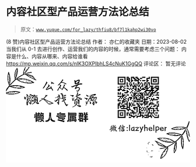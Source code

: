 # 内容社区型产品运营方法论总结

> 原文：[`www.yuque.com/for_lazy/thfiu8/bf7l1kahp2wi30vo`](https://www.yuque.com/for_lazy/thfiu8/bf7l1kahp2wi30vo)

<ne-h2 id="42f635e5" data-lake-id="42f635e5"><ne-heading-ext><ne-heading-anchor></ne-heading-anchor><ne-heading-fold></ne-heading-fold></ne-heading-ext><ne-heading-content><ne-text id="uc3f8d82b">(8 赞)内容社区型产品运营方法论总结</ne-text></ne-heading-content></ne-h2> <ne-p id="u93418a22" data-lake-id="u93418a22"><ne-text id="ucd19fdf8">作者： 亦仁的收藏夹</ne-text></ne-p> <ne-p id="ub3db5c15" data-lake-id="ub3db5c15"><ne-text id="u4d81e085">日期：2023-08-02</ne-text></ne-p> <ne-p id="u5799aafa" data-lake-id="u5799aafa"><ne-text id="ud452881d">当我们从 0-1 去进行创作、运营我们的内容的时候，通常需要考虑三个问题：</ne-text></ne-p> <ne-p id="u11104444" data-lake-id="u11104444"><ne-text id="u25729dc5">内容是什么、内容从哪来、内容给谁看</ne-text></ne-p> <ne-p id="u4c66b03e" data-lake-id="u4c66b03e">[<ne-text id="u750d7ec1">https://mp.weixin.qq.com/s/nlK3OXPIbhLS4cNuK1GgQQ</ne-text>](https://mp.weixin.qq.com/s/nlK3OXPIbhLS4cNuK1GgQQ)</ne-p> <ne-hole id="u1e983f9c" data-lake-id="u1e983f9c"><ne-card data-card-name="hr" data-card-type="block" id="oIpjO" data-event-boundary="card"><ne-p id="u0548dcea" data-lake-id="u0548dcea"><ne-text id="ucc9bdd9f">评论区：</ne-text></ne-p> <ne-p id="uaa4c6fc0" data-lake-id="uaa4c6fc0"><ne-text id="ued3b9d1d">暂无评论</ne-text></ne-p> <ne-p id="u12d366c1" data-lake-id="u12d366c1"><ne-card data-card-name="image" data-card-type="inline" id="PkKTw" data-event-boundary="card">![](img/894d30a529e7c37bcd3392323c99941c.png)  <ne-hole id="u2e857445" data-lake-id="u2e857445"><ne-card data-card-name="hr" data-card-type="block" id="Q9696" data-event-boundary="card"></ne-card></ne-hole></ne-card></ne-p></ne-card></ne-hole>